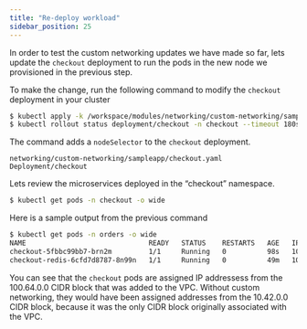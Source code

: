 ```yaml
---
title: "Re-deploy workload"
sidebar_position: 25
---
```


In order to test the custom networking updates we have made so far, lets update the `checkout` deployment to run the pods in the new node we provisioned in the previous step.

To make the change, run the following command to modify the `checkout` deployment in your cluster

```bash timeout=240
$ kubectl apply -k /workspace/modules/networking/custom-networking/sampleapp
$ kubectl rollout status deployment/checkout -n checkout --timeout 180s
```

The command adds a `nodeSelector` to the `checkout` deployment.

```kustomization
networking/custom-networking/sampleapp/checkout.yaml
Deployment/checkout
```

Lets review the microservices deployed in the “checkout” namespace.

```bash
$ kubectl get pods -n checkout -o wide
```

Here is a sample output from the previous command

```bash
$ kubectl get pods -n orders -o wide
NAME                              READY   STATUS    RESTARTS   AGE   IP             NODE                                         NOMINATED NODE   READINESS GATES
checkout-5fbbc99bb7-brn2m         1/1     Running   0          98s   100.64.10.16   ip-10-42-10-14.us-west-2.compute.internal    <none>           <none>
checkout-redis-6cfd7d8787-8n99n   1/1     Running   0          49m   10.42.12.33    ip-10-42-12-155.us-west-2.compute.internal   <none>           <none>
```

You can see that the `checkout` pods are assigned IP addressess from the 100.64.0.0 CIDR block that was added to the VPC. Without custom networking, they would have been assigned addresses from the 10.42.0.0 CIDR block, because it was the only CIDR block originally associated with the VPC.